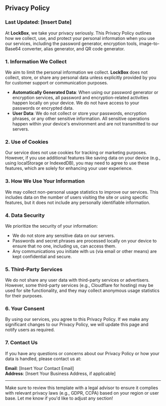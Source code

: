 ## **Privacy Policy**

### **Last Updated: [Insert Date]**

At **LockBox**, we take your privacy seriously. This Privacy Policy outlines how we collect, use, and protect your personal information when you use our services, including the password generator, encryption tools, image-to-Base64 converter, alias generator, and QR code generator.

### **1. Information We Collect**
We aim to limit the personal information we collect. **LockBox** does not collect, store, or share any personal data unless explicitly provided by you for customer support or communication purposes.

- **Automatically Generated Data**: When using our password generator or encryption services, all password and encryption-related activities happen locally on your device. We do not have access to your passwords or encrypted data.
- **User Data**: We do not collect or store your passwords, encryption phrases, or any other sensitive information. All sensitive operations happen within your device's environment and are not transmitted to our servers.

### **2. Use of Cookies**
Our service does not use cookies for tracking or marketing purposes. However, if you use additional features like saving data on your device (e.g., using localStorage or IndexedDB), you may need to agree to use these features, which are solely for enhancing your user experience.

### **3. How We Use Your Information**
We may collect non-personal usage statistics to improve our services. This includes data on the number of users visiting the site or using specific features, but it does not include any personally identifiable information.

### **4. Data Security**
We prioritize the security of your information:
- We do not store any sensitive data on our servers.
- Passwords and secret phrases are processed locally on your device to ensure that no one, including us, can access them.
- Any communications you initiate with us (via email or other means) are kept confidential and secure.

### **5. Third-Party Services**
We do not share any user data with third-party services or advertisers. However, some third-party services (e.g., Cloudflare for hosting) may be used for site functionality, and they may collect anonymous usage statistics for their purposes.

### **6. Your Consent**
By using our services, you agree to this Privacy Policy. If we make any significant changes to our Privacy Policy, we will update this page and notify users as required.

### **7. Contact Us**
If you have any questions or concerns about our Privacy Policy or how your data is handled, please contact us at:

**Email**: [Insert Your Contact Email]  
**Address**: [Insert Your Business Address, if applicable]

---

Make sure to review this template with a legal advisor to ensure it complies with relevant privacy laws (e.g., GDPR, CCPA) based on your region or user base. Let me know if you'd like to adjust any section!